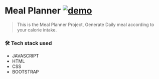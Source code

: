  # **Meal Planner** [![demo](https://img.shields.io/badge/MealPlanner-Live-orange)](https://meal-planner-js.netlify.app/)


> This is the Meal Planner Project, Generate Daily meal according to your calorie intake.
### 🛠 Tech stack used

- JAVASCRIPT
- HTML
- CSS
- BOOTSTRAP
